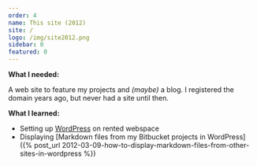 ```yaml
---
order: 4
name: This site (2012)
site: /
logo: /img/site2012.png
sidebar: 0
featured: 0
---
```


**What I needed:**

A web site to feature my projects and *(maybe)* a blog. I registered the domain years ago, but never had a site until then.

**What I learned:**

- Setting up [WordPress](http://wordpress.org/) on rented webspace
- Displaying [Markdown files from my Bitbucket projects in WordPress]({% post_url 2012-03-09-how-to-display-markdown-files-from-other-sites-in-wordpress %})

